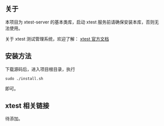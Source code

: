 ## 关于

本项目为 xtest-server 的基本类库，启动 xtest 服务前请确保安装本库，否则无法使用。

关于 xtest 测试管理系统，欢迎了解： [xtest 官方文档](http://xtest.readthedocs.io/zh/latest/index.html)

## 安装方法

下载源码后，进入项目根目录，执行

```
sudo ./install.sh
```

即可。

## xtest 相关链接

待添加。
